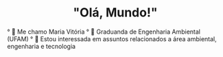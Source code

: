  <h1 align="center"> "Olá, Mundo!" </h1>
° 👋 Me chamo Maria Vitória
° 👀 Graduanda de Engenharia Ambiental (UFAM)
° 🌱 Estou interessada em assuntos relacionados a área ambiental, engenharia e tecnologia


